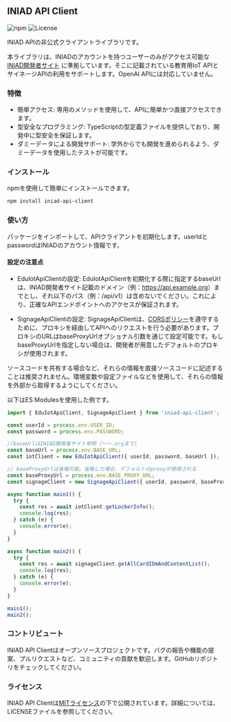 ## INIAD API Client

![npm](https://img.shields.io/npm/v/iniad-api-client)
![License](https://img.shields.io/badge/license-MIT-green)

INIAD APIの非公式クライアントライブラリです。

本ライブラリは、INIADのアカウントを持つユーザーのみがアクセス可能な[INIAD開発者サイト](https://sites.google.com/iniad.org/developers?pli=1&authuser=0) に準拠しています。そこに記載されている教育用IoT APIとサイネージAPIの利用をサポートします。OpenAI APIには対応していません。

### 特徴

- 簡単アクセス: 専用のメソッドを使用して、APIに簡単かつ直接アクセスできます。
- 型安全なプログラミング: TypeScriptの型定義ファイルを提供しており、開発中に型安全を保証します。
- ダミーデータによる開発サポート: 学外からでも開発を進められるよう、ダミーデータを使用したテストが可能です。

### インストール

npmを使用して簡単にインストールできます。

```sh
npm install iniad-api-client
```

### 使い方

パッケージをインポートして、APIクライアントを初期化します。userIdとpasswordはINIADのアカウント情報です。

#### 設定の注意点

- EduIotApiClientの設定:
  EduIotApiClientを初期化する際に指定するbaseUrlは、INIAD開発者サイト記載のドメイン（例：<https://api.example.org>）までとし、それ以下のパス（例：/api/v1）は含めないでください。これにより、正確なAPIエンドポイントへのアクセスが保証されます。

- SignageApiClientの設定:
  SignageApiClientは、[CORSポリシー](https://developer.mozilla.org/ja/docs/Web/HTTP/CORS)を遵守するために、プロキシを経由してAPIへのリクエストを行う必要があります。プロキシのURLはbaseProxyUrlオプショナル引数を通じて設定可能です。もしbaseProxyUrlを指定しない場合は、開発者が用意したデフォルトのプロキシが使用されます。

ソースコードを共有する場合など、それらの情報を直接ソースコードに記述することは推奨されません。環境変数や設定ファイルなどを使用して、それらの情報を外部から取得するようにしてください。

以下はES Modulesを使用した例です。

```typescript
import { EduIotApiClient, SignageApiClient } from 'iniad-api-client';

const userId = process.env.USER_ID;
const password = process.env.PASSWORD;

//baseUrlはINIAD開発者サイト参照（～～.orgまで）
const baseUrl = process.env.BASE_URL;
const iotClient = new EduIotApiClient({ userId, password, baseUrl });

// baseProxyUrlは省略可能。省略した場合、デフォルトのproxyが使用される
const baseProxyUrl = process.env.BASE_PROXY_URL;
const signageClient = new SignageApiClient({ userId, password, baseProxyUrl });

async function main1() {
  try {
    const res = await iotClient.getLockerInfo();
    console.log(res);
  } catch (e) {
    console.error(e);
  }
}

async function main2() {
  try {
    const res = await signageClient.getAllCardIDmAndContentList();
    console.log(res);
  } catch (e) {
    console.error(e);
  }
}

main1();
main2();
```

### コントリビュート

INIAD API Clientはオープンソースプロジェクトです。バグの報告や機能の提案、プルリクエストなど、コミュニティの貢献を歓迎します。GitHubリポジトリをチェックしてください。

### ライセンス

INIAD API Clientは[MITライセンス](https://github.com/imoken777/INIAD-API-Client/blob/main/LICENSE)の下で公開されています。詳細については、LICENSEファイルを参照してください。
